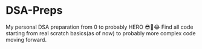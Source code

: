 # DSA-Preps
My personal DSA preparation from 0 to probably HERO 😎🤝😂
Find all code starting from real scratch basics(as of now) to probably more complex code moving forward. 
